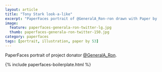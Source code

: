 ```yaml
---
layout: article
title: "Tony Stark look-a-like"
excerpt: "PaperFaces portrait of @GeneralA_Ron-ron drawn with Paper by 53 on an iPad."
image: 
  feature: paperfaces-generala-ron-twitter-lg.jpg
  thumb: paperfaces-generala-ron-twitter-150.jpg
category: paperfaces
tags: [portrait, illustration, paper by 53]
---
```


PaperFaces portrait of project donator [@GeneralA_Ron](http://twitter.com/GeneralA_Ron).

{% include paperfaces-boilerplate.html %}